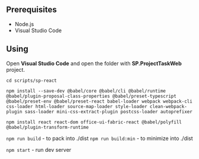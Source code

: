 ## Prerequisites

* Node.js
* Visual Studio Code

## Using
Open **Visual Studio Code** and open the folder with **SP.ProjectTaskWeb** project.

`cd scripts/sp-react`

`npm install --save-dev @babel/core @babel/cli @babel/runtime @babel/plugin-proposal-class-properties @babel/preset-typescript @babel/preset-env @babel/preset-react babel-loader webpack webpack-cli css-loader html-loader source-map-loader style-loader clean-webpack-plugin sass-loader mini-css-extract-plugin postcss-loader autoprefixer`

`npm install react react-dom office-ui-fabric-react @babel/polyfill @babel/plugin-transform-runtime`

`npm run build` - to pack into ./dist
`npm run build:min` - to minimize into ./dist

`npm start` - run dev server